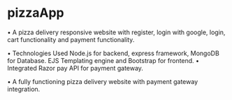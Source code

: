 # pizzaApp

•	A pizza delivery responsive website with register, login with google, login, cart functionality and payment functionality.

•	Technologies Used Node.js for backend, express framework, MongoDB for Database. EJS Templating engine and Bootstrap for frontend.
•	Integrated Razor pay API for payment gateway.

•	A fully functioning pizza delivery website with payment gateway integration.
